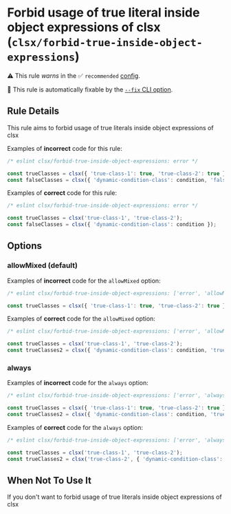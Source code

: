 # Forbid usage of true literal inside object expressions of clsx (`clsx/forbid-true-inside-object-expressions`)

⚠️ This rule _warns_ in the ✅ `recommended` [config](https://github.com/temoncher/eslint-plugin-clsx#presets).

🔧 This rule is automatically fixable by the [`--fix` CLI option](https://eslint.org/docs/latest/user-guide/command-line-interface#--fix).

<!-- end auto-generated rule header -->

## Rule Details

This rule aims to forbid usage of true literals inside object expressions of clsx

Examples of **incorrect** code for this rule:

```js
/* eslint clsx/forbid-true-inside-object-expressions: error */

const trueClasses = clsx({ 'true-class-1': true, 'true-class-2': true });
const falseClasses = clsx({ 'dynamic-condition-class': condition, 'false-class': false });
```

Examples of **correct** code for this rule:

```js
/* eslint clsx/forbid-true-inside-object-expressions: error */

const trueClasses = clsx('true-class-1', 'true-class-2');
const falseClasses = clsx({ 'dynamic-condition-class': condition });
```

## Options

### allowMixed (default)

Examples of **incorrect** code for the `allowMixed` option:

```js
/* eslint clsx/forbid-true-inside-object-expressions: ['error', 'allowMixed'] */

const trueClasses = clsx({ 'true-class-1': true, 'true-class-2': true });
```

Examples of **correct** code for the `allowMixed` option:

```js
/* eslint clsx/forbid-true-inside-object-expressions: ['error', 'allowMixed'] */

const trueClasses = clsx('true-class-1', 'true-class-2');
const trueClasses2 = clsx({ 'dynamic-condition-class': condition, 'true-class-2': true });
```

### always

Examples of **incorrect** code for the `always` option:

```js
/* eslint clsx/forbid-true-inside-object-expressions: ['error', 'always'] */

const trueClasses = clsx({ 'true-class-1': true, 'true-class-2': true });
const trueClasses2 = clsx({ 'dynamic-condition-class': condition, 'true-class-2': true });
```

Examples of **correct** code for the `always` option:

```js
/* eslint clsx/forbid-true-inside-object-expressions: ['error', 'always'] */

const trueClasses = clsx('true-class-1', 'true-class-2');
const trueClasses2 = clsx('true-class-2', { 'dynamic-condition-class': condition });
```

## When Not To Use It

If you don't want to forbid usage of true literals inside object expressions of clsx

